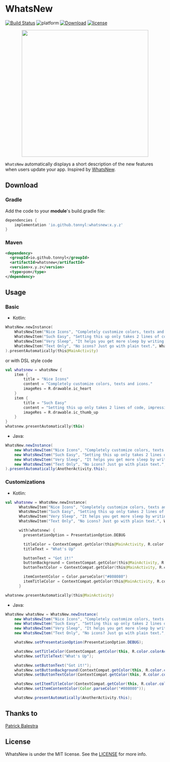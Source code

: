 # WhatsNew
[![Build Status](https://travis-ci.org/TonnyL/WhatsNew.svg?branch=master)](https://travis-ci.org/TonnyL/WhatsNew)
![platform](https://img.shields.io/badge/platform-android-lightgrey.svg)
[![Download](https://api.bintray.com/packages/tonnyl/maven/whatsnew/images/download.svg)](https://bintray.com/tonnyl/maven/whatsnew/_latestVersion)
[![license](https://img.shields.io/badge/license-MIT-blue.svg)](LICENSE)

<p align="center"><img src ="./art/screenshot.png" width="400px"/></p>

`WhatsNew` automatically displays a short description of the new features when users update your app. Inspired by [WhatsNew](https://github.com/BalestraPatrick/WhatsNew).

## Download
### Gradle
Add the code to your **module**'s build.gradle file:

```gradle
dependencies {
    implementation 'io.github.tonnyl:whatsnew:x.y.z'
}
```

### Maven
```xml
<dependency>
  <groupId>io.github.tonnyl</groupId>
  <artifactId>whatsnew</artifactId>
  <version>x.y.z</version>
  <type>pom</type>
</dependency>
```

## Usage
### Basic
+ Kotlin:

```kotlin
WhatsNew.newInstance(
    WhatsNewItem("Nice Icons", "Completely customize colors, texts and icons.", R.drawable.ic_heart),
    WhatsNewItem("Such Easy", "Setting this up only takes 2 lines of code, impressive you say?", R.drawable.ic_thumb_up),
    WhatsNewItem("Very Sleep", "It helps you get more sleep by writing less code.", R.drawable.ic_satisfied_face),
    WhatsNewItem("Text Only", "No icons? Just go with plain text.", WhatsNewItem.NO_IMAGE_RES_ID)
).presentAutomatically(this@MainActivity)
```

or with DSL style code

```kotlin
val whatsnew = whatsNew {
    item {
        title = "Nice Icons"
        content = "Completely customize colors, texts and icons."
        imageRes = R.drawable.ic_heart
    }
    item {
        title = "Such Easy"
        content = "Setting this up only takes 2 lines of code, impressive you say?"
        imageRes = R.drawable.ic_thumb_up
    }
}
whatsnew.presentAutomatically(this)
```
+ Java:

```java
WhatsNew.newInstance(
    new WhatsNewItem("Nice Icons", "Completely customize colors, texts and icons.", R.drawable.ic_heart),
    new WhatsNewItem("Such Easy", "Setting this up only takes 2 lines of code, impressive you say?", R.drawable.ic_thumb_up),
    new WhatsNewItem("Very Sleep", "It helps you get more sleep by writing less code.", R.drawable.ic_satisfied_face),
    new WhatsNewItem("Text Only", "No icons? Just go with plain text.", WhatsNewItem.NO_IMAGE_RES_ID)
).presentAutomatically(AnotherActivity.this);
```

### Customizations
+ Kotlin:

```kotlin
val whatsnew = WhatsNew.newInstance(
      WhatsNewItem("Nice Icons", "Completely customize colors, texts and icons.", R.drawable.ic_heart),
      WhatsNewItem("Such Easy", "Setting this up only takes 2 lines of code, impressive you say?", R.drawable.ic_thumb_up),
      WhatsNewItem("Very Sleep", "It helps you get more sleep by writing less code.", R.drawable.ic_satisfied_face),
      WhatsNewItem("Text Only", "No icons? Just go with plain text.", WhatsNewItem.NO_IMAGE_RES_ID))

      with(whatsnew) {
        presentationOption = PresentationOption.DEBUG

        titleColor = ContextCompat.getColor(this@MainActivity, R.color.colorAccent)
        titleText = "What's Up"

        buttonText = "Got it!"
        buttonBackground = ContextCompat.getColor(this@MainActivity, R.color.colorPrimaryDark)
        buttonTextColor = ContextCompat.getColor(this@MainActivity, R.color.colorAccent)

        itemContentColor = Color.parseColor("#808080")
        itemTitleColor = ContextCompat.getColor(this@MainActivity, R.color.colorAccent)
      }

whatsnew.presentAutomatically(this@MainActivity)
```
+ Java:

```java
WhatsNew whatsNew = WhatsNew.newInstance(
    new WhatsNewItem("Nice Icons", "Completely customize colors, texts and icons.", R.drawable.ic_heart),
    new WhatsNewItem("Such Easy", "Setting this up only takes 2 lines of code, impressive you say?", R.drawable.ic_thumb_up),
    new WhatsNewItem("Very Sleep", "It helps you get more sleep by writing less code.", R.drawable.ic_satisfied_face),
    new WhatsNewItem("Text Only", "No icons? Just go with plain text.", WhatsNewItem.NO_IMAGE_RES_ID));

    whatsNew.setPresentationOption(PresentationOption.DEBUG);

    whatsNew.setTitleColor(ContextCompat.getColor(this, R.color.colorAccent));
    whatsNew.setTitleText("What's Up");

    whatsNew.setButtonText("Got it!");
    whatsNew.setButtonBackground(ContextCompat.getColor(this, R.color.colorPrimaryDark));
    whatsNew.setButtonTextColor(ContextCompat.getColor(this, R.color.colorAccent));

    whatsNew.setItemTitleColor(ContextCompat.getColor(this, R.color.colorAccent));
    whatsNew.setItemContentColor(Color.parseColor("#808080"));

    whatsNew.presentAutomatically(AnotherActivity.this);
```

## Thanks to
[Patrick Balestra](https://github.com/BalestraPatrick)

## License
WhatsNew is under the MIT license. See the [LICENSE](LICENSE) for more info.
